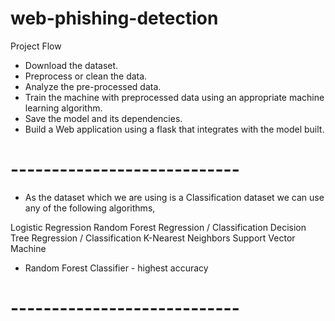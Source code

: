 # web-phishing-detection

Project Flow

- Download the dataset.
- Preprocess or clean the data.
- Analyze the pre-processed data.
- Train the machine with preprocessed data using an appropriate machine learning algorithm.
- Save the model and its dependencies.
- Build a Web application using a flask that integrates with the model built.

# ----------------------------

- As the dataset which we are using is a Classification dataset  we can use any of the following algorithms,

Logistic Regression
Random Forest Regression / Classification
Decision Tree Regression / Classification
K-Nearest Neighbors
Support Vector Machine

- Random Forest Classifier - highest accuracy

# ----------------------------
